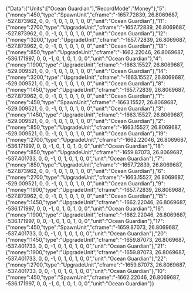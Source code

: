 {"Data":{"Units":["Ocean Guardian"],"RecordMode":"Money"},"5":{"money":450,"type":"SpawnUnit","cframe":"-1657.72839, 26.8069687, -527.873962, 0, 0, -1, 0, 1, 0, 1, 0, 0","unit":"Ocean Guardian"},"11":{"money":2700,"type":"UpgradeUnit","cframe":"-1657.72839, 26.8069687, -527.873962, 0, 0, -1, 0, 1, 0, 1, 0, 0","unit":"Ocean Guardian"},"12":{"money":3200,"type":"UpgradeUnit","cframe":"-1657.72839, 26.8069687, -527.873962, 0, 0, -1, 0, 1, 0, 1, 0, 0","unit":"Ocean Guardian"},"13":{"money":850,"type":"UpgradeUnit","cframe":"-1662.22046, 26.8069687, -536.171997, 0, 0, -1, 0, 1, 0, 1, 0, 0","unit":"Ocean Guardian"},"4":{"money":1900,"type":"UpgradeUnit","cframe":"-1663.15527, 26.8069687, -529.009521, 0, 0, -1, 0, 1, 0, 1, 0, 0","unit":"Ocean Guardian"},"14":{"money":3200,"type":"UpgradeUnit","cframe":"-1663.15527, 26.8069687, -529.009521, 0, 0, -1, 0, 1, 0, 1, 0, 0","unit":"Ocean Guardian"},"8":{"money":1450,"type":"UpgradeUnit","cframe":"-1657.72839, 26.8069687, -527.873962, 0, 0, -1, 0, 1, 0, 1, 0, 0","unit":"Ocean Guardian"},"1":{"money":450,"type":"SpawnUnit","cframe":"-1663.15527, 26.8069687, -529.009521, 0, 0, -1, 0, 1, 0, 1, 0, 0","unit":"Ocean Guardian"},"3":{"money":1450,"type":"UpgradeUnit","cframe":"-1663.15527, 26.8069687, -529.009521, 0, 0, -1, 0, 1, 0, 1, 0, 0","unit":"Ocean Guardian"},"2":{"money":850,"type":"UpgradeUnit","cframe":"-1663.15527, 26.8069687, -529.009521, 0, 0, -1, 0, 1, 0, 1, 0, 0","unit":"Ocean Guardian"},"19":{"money":2700,"type":"UpgradeUnit","cframe":"-1662.22046, 26.8069687, -536.171997, 0, 0, -1, 0, 1, 0, 1, 0, 0","unit":"Ocean Guardian"},"18":{"money":850,"type":"UpgradeUnit","cframe":"-1659.87073, 26.8069687, -537.401733, 0, 0, -1, 0, 1, 0, 1, 0, 0","unit":"Ocean Guardian"},"7":{"money":850,"type":"UpgradeUnit","cframe":"-1657.72839, 26.8069687, -527.873962, 0, 0, -1, 0, 1, 0, 1, 0, 0","unit":"Ocean Guardian"},"6":{"money":2700,"type":"UpgradeUnit","cframe":"-1663.15527, 26.8069687, -529.009521, 0, 0, -1, 0, 1, 0, 1, 0, 0","unit":"Ocean Guardian"},"9":{"money":1900,"type":"UpgradeUnit","cframe":"-1657.72839, 26.8069687, -527.873962, 0, 0, -1, 0, 1, 0, 1, 0, 0","unit":"Ocean Guardian"},"15":{"money":1450,"type":"UpgradeUnit","cframe":"-1662.22046, 26.8069687, -536.171997, 0, 0, -1, 0, 1, 0, 1, 0, 0","unit":"Ocean Guardian"},"16":{"money":1900,"type":"UpgradeUnit","cframe":"-1662.22046, 26.8069687, -536.171997, 0, 0, -1, 0, 1, 0, 1, 0, 0","unit":"Ocean Guardian"},"17":{"money":450,"type":"SpawnUnit","cframe":"-1659.87073, 26.8069687, -537.401733, 0, 0, -1, 0, 1, 0, 1, 0, 0","unit":"Ocean Guardian"},"20":{"money":1450,"type":"UpgradeUnit","cframe":"-1659.87073, 26.8069687, -537.401733, 0, 0, -1, 0, 1, 0, 1, 0, 0","unit":"Ocean Guardian"},"21":{"money":1900,"type":"UpgradeUnit","cframe":"-1659.87073, 26.8069687, -537.401733, 0, 0, -1, 0, 1, 0, 1, 0, 0","unit":"Ocean Guardian"},"22":{"money":2700,"type":"UpgradeUnit","cframe":"-1659.87073, 26.8069687, -537.401733, 0, 0, -1, 0, 1, 0, 1, 0, 0","unit":"Ocean Guardian"},"10":{"money":450,"type":"SpawnUnit","cframe":"-1662.22046, 26.8069687, -536.171997, 0, 0, -1, 0, 1, 0, 1, 0, 0","unit":"Ocean Guardian"}}
